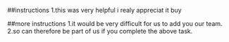 ##instructions
1.this was very helpful i realy appreciat it buy

##more instructions
1.it would be very difficult for us to add you our team.
2.so can therefore be part of us if you complete the above task.